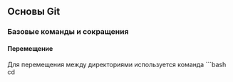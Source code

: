 ## Основы Git  
### Базовые команды и сокращения  
#### Перемещение  
Для перемещения между директориями используется команда ```bash cd
```
